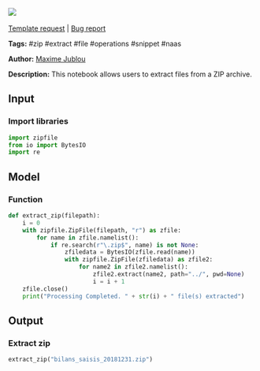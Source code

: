 <a href="https://app.naas.ai/user-redirect/naas/downloader?url=https://raw.githubusercontent.com/jupyter-naas/awesome-notebooks/master/ZIP/ZIP_Extract_files.ipynb" target="_parent"><img src="https://naasai-public.s3.eu-west-3.amazonaws.com/open_in_naas.svg"/></a><br><br><a href="https://github.com/jupyter-naas/awesome-notebooks/issues/new?assignees=&labels=&template=template-request.md&title=Tool+-+Action+of+the+notebook+">Template request</a> | <a href="https://github.com/jupyter-naas/awesome-notebooks/issues/new?assignees=&labels=bug&template=bug_report.md&title=ZIP+-+Extract+files:+Error+short+description">Bug report</a>

**Tags:** #zip #extract #file #operations #snippet #naas

**Author:** [Maxime Jublou](https://www.linkedin.com/in/maximejublou)

**Description:** This notebook allows users to extract files from a ZIP archive.

## Input

### Import libraries


```python
import zipfile
from io import BytesIO
import re
```

## Model

### Function


```python
def extract_zip(filepath):
    i = 0
    with zipfile.ZipFile(filepath, "r") as zfile:
        for name in zfile.namelist():
            if re.search(r"\.zip$", name) is not None:
                zfiledata = BytesIO(zfile.read(name))
                with zipfile.ZipFile(zfiledata) as zfile2:
                    for name2 in zfile2.namelist():
                        zfile2.extract(name2, path="../", pwd=None)
                        i = i + 1
    zfile.close()
    print("Processing Completed. " + str(i) + " file(s) extracted")
```

## Output

### Extract zip


```python
extract_zip("bilans_saisis_20181231.zip")
```
